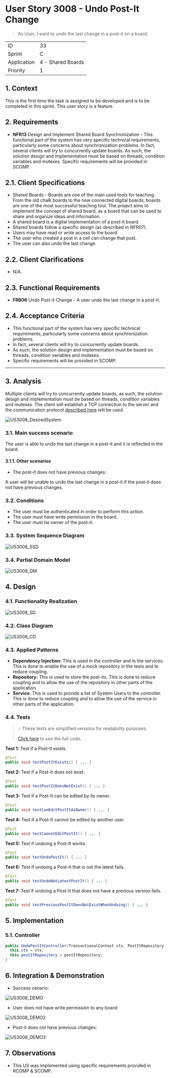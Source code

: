# User Story 3008 - Undo Post-It Change

> As User, I want to undo the last change in a post-it on a board.

|             |                   |
| ----------- | ----------------- |
| ID          | 33                |
| Sprint      | C                 |
| Application | 4 - Shared Boards |
| Priority    | 1                 |

## 1. Context

This is the first time the task is assigned to be developed and is to be completed in this sprint. This user story is a feature.

## 2. Requirements

- **NFR13** Design and Implement Shared Board Synchronization - This functional part of the system has very specific technical requirements, particularly some concerns about synchronization problems. In fact, several clients will try to concurrently update boards. As such, the solution design and implementation must be based on threads, condition variables and mutexes. Specific requirements will be provided in SCOMP.

## 2.1. Client Specifications

- Shared Boards - Boards are one of the main used tools for teaching. From the old chalk boards to the new connected digital boards, boards are one of the most successful teaching tool. The project aims to implement the concept of shared board, as a board that can be used to share and organize ideas and information.
- A shared board is a digital implementation of a post-it board.
- Shared boards follow a specific design (as described in NFR07).
- Users may have read or write access to the board.
- The user who created a post in a cell can change that post.
- The user can also undo the last change.

## 2.2. Client Clarifications

- N/A.

## 2.3. Functional Requirements

- **FRB06** Undo Post-it Change - A user undo the last change in a post-it.

## 2.4. Acceptance Criteria

- This functional part of the system has very specific technical requirements, particularly some concerns about synchronization problems.
- In fact, several clients will try to concurrently update boards.
- As such, the solution design and implementation must be based on threads, condition variables and mutexes.
- Specific requirements will be provided in SCOMP.

---

## 3. Analysis

Multiple clients will try to concurrently update boards, as such, the solution design and implementation must be based on threads, condition variables and mutexes. The client will establish a TCP connection to the server and the communication protocol [described here](../../rcomp-shared-board.md) will be used.

![US3008_DesiredSystem](out/US3008_DesiredSystem.svg)

### 3.1. Main success scenario

The user is able to undo the last change in a post-it and it is reflected in the board.

#### 3.1.1. Other scenarios

- The post-it does not have previous changes:

A user will be unable to undo the last change in a post-it if the post-it does not have previous changes.

### 3.2. Conditions

- The user must be authenticated in order to perform this action.
- The user must have write permission in the board.
- The user must be owner of the post-it.

### 3.3. System Sequence Diagram

![US3008_SSD](out/US3008_SSD.svg)

### 3.4. Partial Domain Model

![US3008_DM](out/US3008_DM.svg)

## 4. Design

### 4.1. Functionality Realization

![US3008_SD](out/US3008_SD.svg)

### 4.2. Class Diagram

![US3008_CD](out/US3008_CD.svg)

### 4.3. Applied Patterns

- **Dependency Injection:** This is used in the controller and in the services. This is done to enable the use of a mock repository in the tests and to reduce coupling.
- **Repository:** This is used to store the post-its. This is done to reduce coupling and to allow the use of the repository in other parts of the application.
- **Service:** This is used to provide a list of System Users to the controller. This is done to reduce coupling and to allow the use of the service in other parts of the application.

### 4.4. Tests

> ️️💡 These tests are simplified versions for readability purposes.
>
> [Click here](/ecourse.core/src/test/java/eapli/ecourse/boardmanagement/application/ShareBoardControllerTest.java) to see the full code.

**Test 1:** Test if a Post-It exists.

```java
@Test
public void testPostItExists() { ... }
```

**Test 2:** Test if a Post-It does not exist.

```java
@Test
public void testPostItDoesNotExist() { ... }
```

**Test 3:** Test if a Post-It can be edited by its owner.

```java
@Test
public void testCanEditPostItAsOwner() { ... }
```

**Test 4:** Test if a Post-It cannot be edited by another user.

```java
@Test
public void testCannotEditPostIt() { ... }
```

**Test 5:** Test if undoing a Post-It works.

```java
@Test
public void testUndoPostIt() { ... }
```

**Test 6:** Test if undoing a Post-It that is not the latest fails.

```java
@Test
public void testUndoNotLatestPostIt() { ... }
```

**Test 7:** Test if undoing a Post-It that does not have a previous version fails.

```java
@Test
public void testPreviousPostItDoesNotExistWhenUndoing() { ... }
```

## 5. Implementation

### 5.1. Controller

```java
public UndoPostItController(TransactionalContext ctx, PostItRepository postItRepository) {
  this.ctx = ctx;
  this.postItRepository = postItRepository;
}
```

## 6. Integration & Demonstration

- Success cenario:

![US3008_DEMO](US3008_DEMO.png)

- User does not have write permission to any board:

![US3008_DEMO2](US3008_DEMO2.png)

- Post-it does not have previous changes:

![US3008_DEMO3](US3008_DEMO3.png)

## 7. Observations

- This US was implemented using specific requirements provided in RCOMP & SCOMP.
